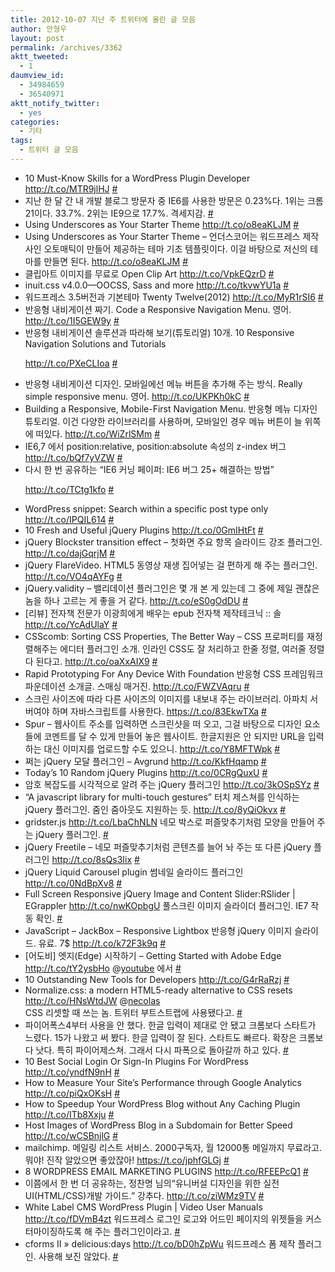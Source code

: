 ```yaml
---
title: 2012-10-07 지난 주 트위터에 올린 글 모음
author: 안형우
layout: post
permalink: /archives/3362
aktt_tweeted:
  - 1
daumview_id:
  - 34984659
  - 36540971
aktt_notify_twitter:
  - yes
categories:
  - 기타
tags:
  - 트위터 글 모음
---
```

<ul class="aktt_tweet_digest">
  <li>
    10 Must-Know Skills for a WordPress Plugin Developer <a href="http://t.co/MTR9jlHJ" rel="nofollow">http://t.co/MTR9jlHJ</a> <a href="http://twitter.com/mytory/statuses/252543046716116992" class="aktt_tweet_time">#</a>
  </li>
  <li>
    지난 한 달 간 내 개발 블로그 방문자 중 IE6를 사용한 방문은 0.23%다. 1위는 크롬 21이다. 33.7%. 2위는 IE9으로 17.7%. 격세지감. <a href="http://twitter.com/mytory/statuses/252569186470068224" class="aktt_tweet_time">#</a>
  </li>
  <li>
    Using Underscores as Your Starter Theme <a href="http://t.co/o8eaKLJM" rel="nofollow">http://t.co/o8eaKLJM</a> <a href="http://twitter.com/mytory/statuses/252589319213174785" class="aktt_tweet_time">#</a>
  </li>
  <li>
    Using Underscores as Your Starter Theme &#8211; 언더스코어는 워드프레스 제작사인 오토매틱이 만들어 제공하는 테마 기초 템플릿이다. 이걸 바탕으로 저신의 테마를 만들면 된다. <a href="http://t.co/o8eaKLJM" rel="nofollow">http://t.co/o8eaKLJM</a> <a href="http://twitter.com/mytory/statuses/252591356348874754" class="aktt_tweet_time">#</a>
  </li>
  <li>
    클립아트 이미지를 무료로 Open Clip Art <a href="http://t.co/VpkEQzrD" rel="nofollow">http://t.co/VpkEQzrD</a> <a href="http://twitter.com/mytory/statuses/252591692992094208" class="aktt_tweet_time">#</a>
  </li>
  <li>
    inuit.css v4.0.0—OOCSS, Sass and more <a href="http://t.co/tkvwYU1a" rel="nofollow">http://t.co/tkvwYU1a</a> <a href="http://twitter.com/mytory/statuses/252617728672821248" class="aktt_tweet_time">#</a>
  </li>
  <li>
    워드프레스 3.5버전과 기본테마 Twenty Twelve(2012) <a href="http://t.co/MyR1rSI6" rel="nofollow">http://t.co/MyR1rSI6</a> <a href="http://twitter.com/mytory/statuses/252618237190221824" class="aktt_tweet_time">#</a>
  </li>
  <li>
    반응형 내비게이션 짜기. Code a Responsive Navigation Menu. 영어. <a href="http://t.co/1I5GEW9y" rel="nofollow">http://t.co/1I5GEW9y</a> <a href="http://twitter.com/mytory/statuses/253051264462630912" class="aktt_tweet_time">#</a>
  </li>
  <li>
    반응형 내비게이션 솔루션과 따라해 보기(튜토리얼) 10개. 10 Responsive Navigation Solutions and Tutorials <p>
      <a href="http://t.co/PXeCLIoa" rel="nofollow">http://t.co/PXeCLIoa</a> <a href="http://twitter.com/mytory/statuses/253051920112025600" class="aktt_tweet_time">#</a></li> <li>
        반응형 내비게이션 디자인. 모바일에선 메뉴 버튼을 추가해 주는 방식. Really simple responsive menu. 영어. <a href="http://t.co/UKPKh0kC" rel="nofollow">http://t.co/UKPKh0kC</a> <a href="http://twitter.com/mytory/statuses/253053173814665217" class="aktt_tweet_time">#</a>
      </li>
      <li>
        Building a Responsive, Mobile-First Navigation Menu. 반응형 메뉴 디자인 튜토리얼. 이건 다양한 라이브러리를 사용하며, 모바일인 경우 메뉴 버튼이 늘 위쪽에 떠있다. <a href="http://t.co/WiZrlSMm" rel="nofollow">http://t.co/WiZrlSMm</a> <a href="http://twitter.com/mytory/statuses/253054741523873792" class="aktt_tweet_time">#</a>
      </li>
      <li>
        IE6,7 에서 position:relative, position:absolute 속성의 z-index 버그 <a href="http://t.co/bQf7yVZW" rel="nofollow">http://t.co/bQf7yVZW</a> <a href="http://twitter.com/mytory/statuses/253099589303943168" class="aktt_tweet_time">#</a>
      </li>
      <li>
        다시 한 번 공유하는 “IE6 커닝 페이퍼: IE6 버그 25+ 해결하는 방법” <p>
          <a href="http://t.co/TCtg1kfo" rel="nofollow">http://t.co/TCtg1kfo</a> <a href="http://twitter.com/mytory/statuses/253121242037624832" class="aktt_tweet_time">#</a></li> <li>
            WordPress snippet: Search within a specific post type only <a href="http://t.co/IPQIL614" rel="nofollow">http://t.co/IPQIL614</a> <a href="http://twitter.com/mytory/statuses/253174600622542849" class="aktt_tweet_time">#</a>
          </li>
          <li>
            10 Fresh and Useful jQuery Plugins <a href="http://t.co/0GmIHtFt" rel="nofollow">http://t.co/0GmIHtFt</a> <a href="http://twitter.com/mytory/statuses/253260118022574081" class="aktt_tweet_time">#</a>
          </li>
          <li>
            jQuery Blockster transition effect &#8211; 첫화면 주요 항목 슬라이드 강조 플러그인. <a href="http://t.co/dajGqrjM" rel="nofollow">http://t.co/dajGqrjM</a> <a href="http://twitter.com/mytory/statuses/253261020263510017" class="aktt_tweet_time">#</a>
          </li>
          <li>
            jQuery FlareVideo. HTML5 동영상 재생 집어넣는 걸 편하게 해 주는 플러그인. <a href="http://t.co/VO4qAYFg" rel="nofollow">http://t.co/VO4qAYFg</a> <a href="http://twitter.com/mytory/statuses/253261483817967616" class="aktt_tweet_time">#</a>
          </li>
          <li>
            jQuery.validity &#8211; 밸리데이션 플러그인은 몇 개 본 게 있는데 그 중에 제일 괜찮은 놈을 하나 고르는 게 좋을 거 같다. <a href="http://t.co/eS0gOdDU" rel="nofollow">http://t.co/eS0gOdDU</a> <a href="http://twitter.com/mytory/statuses/253261878799785984" class="aktt_tweet_time">#</a>
          </li>
          <li>
            [리뷰] 전자책 전문가 이광희에게 배우는 epub 전자책 제작테크닉 :: 솔 <a href="http://t.co/YcAdUlaY" rel="nofollow">http://t.co/YcAdUlaY</a> <a href="http://twitter.com/mytory/statuses/253262985710157825" class="aktt_tweet_time">#</a>
          </li>
          <li>
            CSScomb: Sorting CSS Properties, The Better Way &#8211; CSS 프로퍼티를 재정렬해주는 에디터 플러그인 소개. 인라인 CSS도 잘 처리하고 한줄 정렬, 여러줄 정렬 다 된다고. <a href="http://t.co/oaXxAIX9" rel="nofollow">http://t.co/oaXxAIX9</a> <a href="http://twitter.com/mytory/statuses/253269594960171008" class="aktt_tweet_time">#</a>
          </li>
          <li>
            Rapid Prototyping For Any Device With Foundation 반응형 CSS 프레임워크 파운데이션 소개글. 스매싱 매거진. <a href="http://t.co/FWZVAqru" rel="nofollow">http://t.co/FWZVAqru</a> <a href="http://twitter.com/mytory/statuses/253281049268850688" class="aktt_tweet_time">#</a>
          </li>
          <li>
            스크린 사이즈에 따라 다른 사이즈의 이미지를 내보내 주는 라이브러리. 아파치 서버여야 하며 자바스크립트를 사용한다. <a href="https://t.co/83EkwTXa" rel="nofollow">https://t.co/83EkwTXa</a> <a href="http://twitter.com/mytory/statuses/253285218390245379" class="aktt_tweet_time">#</a>
          </li>
          <li>
            Spur &#8211; 웹사이트 주소를 입력하면 스크린샷을 떠 오고, 그걸 바탕으로 디자인 요소들에 코멘트를 달 수 있게 만들어 놓은 웹사이트. 한글지원은 안 되지만 URL을 입력하는 대신 이미지를 업로드할 수도 있으니. <a href="http://t.co/Y8MFTWpk" rel="nofollow">http://t.co/Y8MFTWpk</a> <a href="http://twitter.com/mytory/statuses/253288098522361856" class="aktt_tweet_time">#</a>
          </li>
          <li>
            쩌는 jQuery 모달 플러그인 &#8211; Avgrund <a href="http://t.co/KkfHqamp" rel="nofollow">http://t.co/KkfHqamp</a> <a href="http://twitter.com/mytory/statuses/253292164367400961" class="aktt_tweet_time">#</a>
          </li>
          <li>
            Today’s 10 Random jQuery Plugins <a href="http://t.co/0CRgQuxU" rel="nofollow">http://t.co/0CRgQuxU</a> <a href="http://twitter.com/mytory/statuses/253300775038644224" class="aktt_tweet_time">#</a>
          </li>
          <li>
            암호 복잡도를 시각적으로 알려 주는 jQuery 플러그인 <a href="http://t.co/3kOSpSYz" rel="nofollow">http://t.co/3kOSpSYz</a> <a href="http://twitter.com/mytory/statuses/253304779864936448" class="aktt_tweet_time">#</a>
          </li>
          <li>
            “A javascript library for multi-touch gestures” 터치 제스쳐를 인식하는 jQuery 플러그인. 줌인 줌아웃도 지원하는 듯. <a href="http://t.co/8yQiOkvx" rel="nofollow">http://t.co/8yQiOkvx</a> <a href="http://twitter.com/mytory/statuses/253305365230415872" class="aktt_tweet_time">#</a>
          </li>
          <li>
            gridster.js <a href="http://t.co/LbaChNLN" rel="nofollow">http://t.co/LbaChNLN</a> 네모 박스로 퍼즐맞추기처럼 모양을 만들어 주는 jQuery 플러그인. <a href="http://twitter.com/mytory/statuses/253305902571089920" class="aktt_tweet_time">#</a>
          </li>
          <li>
            jQuery Freetile &#8211; 네모 퍼즐맞추기처럼 콘텐츠를 늘어 놔 주는 또 다른 jQuery 플러그인 <a href="http://t.co/8sQs3Iix" rel="nofollow">http://t.co/8sQs3Iix</a> <a href="http://twitter.com/mytory/statuses/253306396433600512" class="aktt_tweet_time">#</a>
          </li>
          <li>
            jQuery Liquid Carousel plugin 썸네일 슬라이드 플러그인 <a href="http://t.co/0NdBpXv8" rel="nofollow">http://t.co/0NdBpXv8</a> <a href="http://twitter.com/mytory/statuses/253307570368937984" class="aktt_tweet_time">#</a>
          </li>
          <li>
            Full Screen Responsive jQuery Image and Content Slider:RSlider | EGrappler <a href="http://t.co/nwKOpbgU" rel="nofollow">http://t.co/nwKOpbgU</a> 풀스크린 이미지 슬라이더 플러그인. IE7 작동 확인. <a href="http://twitter.com/mytory/statuses/253307966952972288" class="aktt_tweet_time">#</a>
          </li>
          <li>
            JavaScript &#8211; JackBox &#8211; Responsive Lightbox 반응형 jQuery 이미지 슬라이드. 유료. 7$ <a href="http://t.co/k72F3k9q" rel="nofollow">http://t.co/k72F3k9q</a> <a href="http://twitter.com/mytory/statuses/253309675272011777" class="aktt_tweet_time">#</a>
          </li>
          <li>
            [어도비] 엣지(Edge) 시작하기 &#8211; Getting Started with Adobe Edge <a href="http://t.co/tY2ysbHo" rel="nofollow">http://t.co/tY2ysbHo</a> @<a href="http://twitter.com/youtube" class="aktt_username">youtube</a> 에서 <a href="http://twitter.com/mytory/statuses/253483490643947520" class="aktt_tweet_time">#</a>
          </li>
          <li>
            10 Outstanding New Tools for Developers <a href="http://t.co/G4rRaRzj" rel="nofollow">http://t.co/G4rRaRzj</a> <a href="http://twitter.com/mytory/statuses/253690652108419073" class="aktt_tweet_time">#</a>
          </li>
          <li>
            Normalize.css: a modern HTML5-ready alternative to CSS resets <a href="http://t.co/HNsWtdJW" rel="nofollow">http://t.co/HNsWtdJW</a> @<a href="http://twitter.com/necolas" class="aktt_username">necolas</a><br /> CSS 리셋할 때 쓰는 놈. 트위터 부트스트랩에 사용됐다고. <a href="http://twitter.com/mytory/statuses/253733884741693440" class="aktt_tweet_time">#</a>
          </li>
          <li>
            파이어폭스4부터 사용을 안 했다. 한글 입력이 제대로 안 됐고 크롬보다 스타트가 느렸다. 15가 나왔고 써 봤다. 한글 입력이 잘 된다. 스타트도 빠르다. 확장은 크롬보다 낫다. 특히 파이어제스쳐. 그래서 다시 파폭으로 돌아갈까 하고 있다. <a href="http://twitter.com/mytory/statuses/253790222461059072" class="aktt_tweet_time">#</a>
          </li>
          <li>
            10 Best Social Login Or Sign-In Plugins For WordPress <a href="http://t.co/yndfN9nH" rel="nofollow">http://t.co/yndfN9nH</a> <a href="http://twitter.com/mytory/statuses/253898649665413120" class="aktt_tweet_time">#</a>
          </li>
          <li>
            How to Measure Your Site’s Performance through Google Analytics <a href="http://t.co/piQxOKsH" rel="nofollow">http://t.co/piQxOKsH</a> <a href="http://twitter.com/mytory/statuses/253899420804988929" class="aktt_tweet_time">#</a>
          </li>
          <li>
            How to Speedup Your WordPress Blog without Any Caching Plugin <a href="http://t.co/ITb8Xxju" rel="nofollow">http://t.co/ITb8Xxju</a> <a href="http://twitter.com/mytory/statuses/253899917611896832" class="aktt_tweet_time">#</a>
          </li>
          <li>
            Host Images of WordPress Blog in a Subdomain for Better Speed <a href="http://t.co/wCSBnjlG" rel="nofollow">http://t.co/wCSBnjlG</a> <a href="http://twitter.com/mytory/statuses/253900229793959936" class="aktt_tweet_time">#</a>
          </li>
          <li>
            mailchimp. 메일링 리스트 서비스. 2000구독자, 월 12000통 메일까지 무료라고. 뭐야! 진작 알았으면 좋았잖아! <a href="https://t.co/jphfGLGj" rel="nofollow">https://t.co/jphfGLGj</a> <a href="http://twitter.com/mytory/statuses/254060002447355904" class="aktt_tweet_time">#</a>
          </li>
          <li>
            8 WORDPRESS EMAIL MARKETING PLUGINS <a href="http://t.co/RFEEPcQ1" rel="nofollow">http://t.co/RFEEPcQ1</a> <a href="http://twitter.com/mytory/statuses/254063694441480192" class="aktt_tweet_time">#</a>
          </li>
          <li>
            이쯤에서 한 번 더 공유하는, 정찬명 님의“유니버설 디자인을 위한 실전 UI(HTML/CSS)개발 가이드.” 강추다. <a href="http://t.co/ziWMz9TV" rel="nofollow">http://t.co/ziWMz9TV</a> <a href="http://twitter.com/mytory/statuses/254069917186392064" class="aktt_tweet_time">#</a>
          </li>
          <li>
            White Label CMS WordPress Plugin | Video User Manuals <a href="http://t.co/fDVmB4zt" rel="nofollow">http://t.co/fDVmB4zt</a> 워드프레스 로그인 로고와 어드민 페이지의 위젯들을 커스터마이징하도록 해 주는 플러그인이라고. <a href="http://twitter.com/mytory/statuses/254085743637577728" class="aktt_tweet_time">#</a>
          </li>
          <li>
            cforms II » delicious:days <a href="http://t.co/bD0hZpWu" rel="nofollow">http://t.co/bD0hZpWu</a> 워드프레스 폼 제작 플러그인. 사용해 보진 않았다. <a href="http://twitter.com/mytory/statuses/254086336586321920" class="aktt_tweet_time">#</a>
          </li></ul>